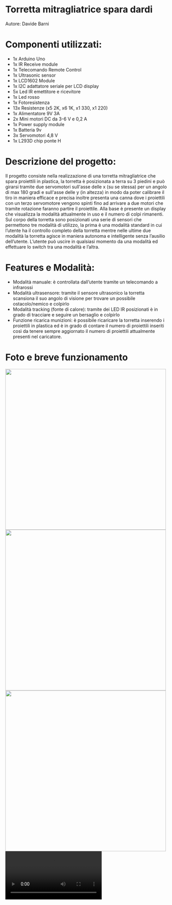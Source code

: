 # Torretta mitragliatrice spara dardi
Autore: Davide Barni
# Componenti utilizzati: 
* 1x Arduino Uno
* 1x IR Receive module
* 1x Telecomando Remote Control
* 1x Ultrasonic sensor
* 1x LCD1602 Module
* 1x I2C adattatore seriale per LCD display
* 5x Led IR emettitore e ricevitore
* 1x Led rosso
* 1x Fotoresistenza
* 13x Resistenze (x5 2K, x6 1K, x1 330, x1 220)
* 1x Alimentatore 9V 3A
* 2x Mini motori DC da 3-6 V e 0,2 A
* 1x Power supply module
* 1x Batteria 9v
* 3x Servomotori 4,8 V
* 1x L293D chip ponte H
# Descrizione del progetto:
Il progetto consiste nella realizzazione di una torretta mitragliatrice che spara proiettili in plastica, la torretta è posizionata a terra su 3 piedini e può girarsi tramite due servomotori sull'asse delle x (su se stessa) per un angolo di max 180 gradi e sull'asse delle y (in altezza) in modo da poter calibrare il tiro in maniera efficace e precisa inoltre presenta una canna dove i proiettili con un terzo servomotore vengono spinti fino ad arrivare a due motori che tramite rotazione faranno partire il proiettile.
Alla base è presente un display che visualizza la modalità attualmente in uso e il numero di colpi rimanenti.
Sul corpo della torretta sono posizionati una serie di sensori che permettono tre modalità di utilizzo, la prima è una modalità standard in cui l’utente ha il controllo completo della torretta mentre nelle ultime due modalità la torretta agisce in maniera autonoma e intelligente senza l’ausilio dell’utente.
L’utente può uscire in qualsiasi momento da una modalità ed effettuare lo switch tra una modalità e l’altra.
# Features e Modalità:
* Modalità manuale: è controllata dall’utente tramite un telecomando a infrarossi
* Modalità ultrasensore: tramite il sensore ultrasonico la torretta scansiona il suo angolo di visione per trovare un possibile ostacolo/nemico e colpirlo
* Modalità tracking (fonte di calore): tramite dei LED IR posizionati è in grado di tracciare e seguire un bersaglio e colpirlo
* Funzione ricarica munizioni: è possibile ricaricare la torretta inserendo i proiettili in plastica ed è in grado di contare il numero di proiettili inseriti così da tenere sempre aggiornato il numero di proiettili attualmente presenti nel caricatore.
# Foto e breve funzionamento
<img src="https://user-images.githubusercontent.com/105540548/168422712-6ec13b6c-9042-4a1e-95c7-2cbdfa925937.jpg" width="500">
<img src="https://user-images.githubusercontent.com/105540548/168422716-ab71859b-5e9e-417b-a34d-7d8f9426abe9.jpg" width="500">
<img src="https://user-images.githubusercontent.com/105540548/168422717-ae1a94ed-c4cf-492e-938e-d7754121052a.jpg"  width="500">
<video src="https://user-images.githubusercontent.com/105540548/168423270-3925c390-75b0-450e-8b7c-db580dda27f9.mp4" type="video/mp4">

